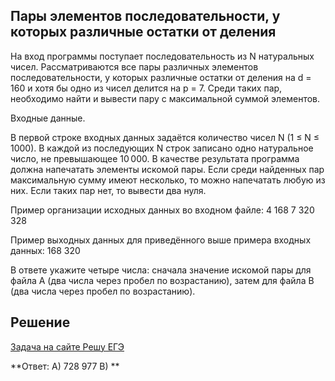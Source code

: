 ## Пары элементов последовательности, у которых различные остатки от деления

На вход программы поступает последовательность из N натуральных чисел. Рассматриваются все пары различных элементов последовательности, у которых различные остатки от деления на d = 160 и хотя бы одно из чисел делится на p = 7. Среди таких пар, необходимо найти и вывести пару с максимальной суммой элементов.

Входные данные.

В первой строке входных данных задаётся количество чисел N (1 ≤ N ≤ 1000). В каждой из последующих N строк записано одно натуральное число, не превышающее 10 000. В качестве результата программа должна напечатать элементы искомой пары. Если среди найденных пар максимальную сумму имеют несколько, то можно напечатать любую из них. Если таких пар нет, то вывести два нуля.

Пример организации исходных данных во входном файле:
4
168
7
320
328

Пример выходных данных для приведённого выше примера входных данных: 168 320

В ответе укажите четыре числа: сначала значение искомой пары для файла А (два числа через пробел по возрастанию), затем для файла B (два числа через пробел по возрастанию).

## Решение

[Задача на сайте Решу ЕГЭ](https://inf-ege.sdamgia.ru/problem?id=28129)

**Ответ: A) 728 977 B) **